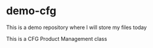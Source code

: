 # demo-cfg
This is a demo repository where I will store my files today

This is a CFG Product Management class
